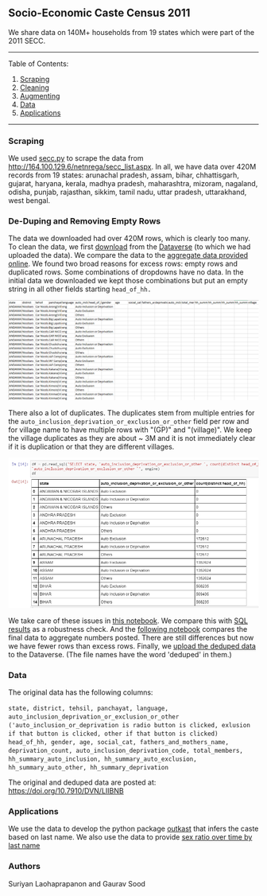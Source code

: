 ## Socio-Economic Caste Census 2011

We share data on 140M+ households from 19 states which were part of the 2011 SECC.

-------
Table of Contents:

1. [Scraping](#scraping)
2. [Cleaning](#cleaning)
3. [Augmenting](#augmenting)
4. [Data](#data)
5. [Applications](#applications)
------------

### Scraping

We used [secc.py](secc.py) to scrape the data from http://164.100.129.6/netnrega/secc_list.aspx. In all, we have data over 420M records from 19 states: arunachal pradesh, assam, bihar, chhattisgarh, gujarat, haryana, kerala, madhya pradesh, maharashtra, mizoram, nagaland, odisha, punjab, rajasthan, sikkim, tamil nadu, uttar pradesh, uttarakhand, west bengal.

### De-Duping and Removing Empty Rows

The data we downloaded had over 420M rows, which is clearly too many. To clean the data, we first [download](scripts/01_download_secc.ipynb) from the [Dataverse](https://doi.org/10.7910/DVN/LIIBNB) (to which we had uploaded the data). We compare the data to the [aggregate data provided online](scripts/02_compare_secc_website.ipynb).  We found two broad reasons for excess rows: empty rows and duplicated rows. Some combinations of dropdowns have no data. In the initial data we downloaded we kept those combinations but put an empty string in all other fields starting `head_of_hh.`

![](screenshots/missing.png)

There also a lot of duplicates. The duplicates stem from multiple entries for the `auto_inclusion_deprivation_or_exclusion_or_other` field per row and for village name to have multiple rows with "(GP)" and "(village)". We keep the village duplicates as they are about ~ 3M and it is not immediately clear if it is duplication or that they are different villages.

![](screenshots/duplicates.png)

We take care of these issues in [this notebook](scripts/03_clean.ipynb). We compare this with [SQL results](scripts/04_test_clean_db.ipynb) as a robustness check. And the [following notebook](scripts/05_compare_secc_clean.ipynb) compares the final data to aggregate numbers posted. There are still differences but now we have fewer rows than excess rows. Finally, we [upload the deduped data](scripts/06_upload_dataverse.ipynb) to the Dataverse. (The file names have the word 'deduped' in them.)

### Data

The original data has the following columns:

`state, district, tehsil, panchayat, language, auto_inclusion_deprivation_or_exclusion_or_other ('auto_inclusion_or_deprivation is radio button is clicked, exlusion if that button is clicked, other if that button is clicked) head_of_hh, gender, age, social_cat, fathers_and_mothers_name, deprivation_count, auto_inclusion_deprivation_code, total_members, hh_summary_auto_inclusion, hh_summary_auto_exclusion, hh_summary_auto_other, hh_summary_deprivation`

The original and deduped data are posted at: https://doi.org/10.7910/DVN/LIIBNB

### Applications

We use the data to develop the python package [outkast](https://github.com/appeler/outkast) that infers the caste based on last name. We also use the data to provide [sex ratio over time by last name](https://github.com/soodoku/last_sex)

### Authors

Suriyan Laohaprapanon and Gaurav Sood
